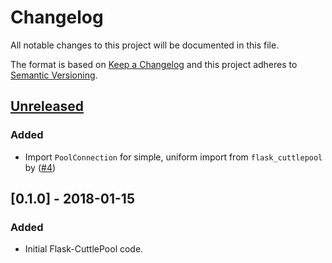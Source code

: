 # Changelog
All notable changes to this project will be documented in this file.

The format is based on [Keep a Changelog](http://keepachangelog.com)
and this project adheres to [Semantic Versioning](http://semver.org).

## [Unreleased]
### Added
- Import `PoolConnection` for simple, uniform import from `flask_cuttlepool` by
  ([#4](https://github.com/smitchell556/flask-cuttlepool/pull/4))

## [0.1.0] - 2018-01-15
### Added
- Initial Flask-CuttlePool code.

[Unreleased]: https://github.com/smitchell556/flask-cuttlepool/compare/v0.1.0...HEAD
